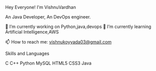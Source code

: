 
Hey Everyone! I'm VishnuVardhan


An Java Developer, An DevOps engineer.

🔭 I’m currently working on Python,java,devops
🌱 I’m currently learning Artificial Intelligence,AWS

📫 How to reach me: vishnukoyyada03@gmail.com

Skills and Languages

C C++ Python MySQL HTML5 CSS3 Java



